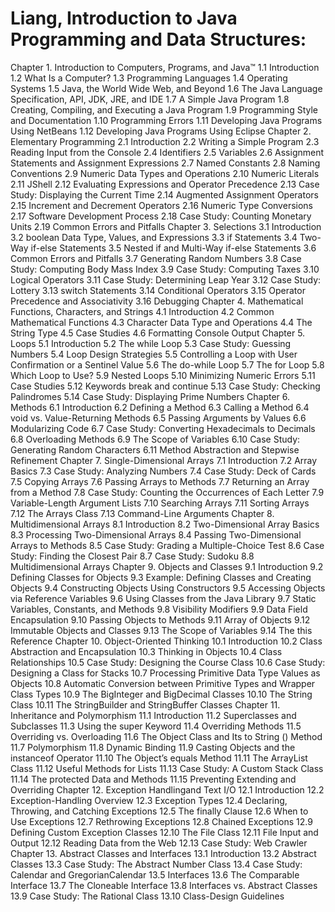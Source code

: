 # Liang, Introduction to Java Programming and Data Structures:
Chapter 1. Introduction to Computers, Programs, and Java™
	1.1 Introduction
	1.2 What Is a Computer?
	1.3 Programming Languages
	1.4 Operating Systems
	1.5 Java, the World Wide Web, and Beyond
	1.6 The Java Language Specification, API, JDK, JRE, and IDE
	1.7 A Simple Java Program
	1.8 Creating, Compiling, and Executing a Java Program
	1.9 Programming Style and Documentation
	1.10 Programming Errors
	1.11 Developing Java Programs Using NetBeans
	1.12 Developing Java Programs Using Eclipse
Chapter 2. Elementary Programming
	2.1 Introduction
	2.2 Writing a Simple Program
	2.3 Reading Input from the Console
	2.4 Identifiers
	2.5 Variables
	2.6 Assignment Statements and Assignment Expressions
	2.7 Named Constants
	2.8 Naming Conventions
	2.9 Numeric Data Types and Operations
	2.10 Numeric Literals
	2.11 JShell
	2.12 Evaluating Expressions and Operator Precedence
	2.13 Case Study: Displaying the Current Time
	2.14 Augmented Assignment Operators
	2.15 Increment and Decrement Operators
	2.16 Numeric Type Conversions
	2.17 Software Development Process
	2.18 Case Study: Counting Monetary Units
	2.19 Common Errors and Pitfalls
Chapter 3. Selections
	3.1 Introduction
	3.2 boolean Data Type, Values, and Expressions
	3.3 if Statements
	3.4 Two-Way if-else Statements
	3.5 Nested if and Multi-Way if-else Statements
	3.6 Common Errors and Pitfalls
	3.7 Generating Random Numbers
	3.8 Case Study: Computing Body Mass Index
	3.9 Case Study: Computing Taxes
	3.10 Logical Operators
	3.11 Case Study: Determining Leap Year
	3.12 Case Study: Lottery
	3.13 switch Statements
	3.14 Conditional Operators
	3.15 Operator Precedence and Associativity
	3.16 Debugging
Chapter 4. Mathematical Functions, Characters, and Strings
	4.1 Introduction
	4.2 Common Mathematical Functions
	4.3 Character Data Type and Operations
	4.4 The String Type
	4.5 Case Studies
	4.6 Formatting Console Output
Chapter 5. Loops
	5.1 Introduction
	5.2 The while Loop
	5.3 Case Study: Guessing Numbers
	5.4 Loop Design Strategies
	5.5 Controlling a Loop with User Confirmation or a Sentinel Value
	5.6 The do-while Loop
	5.7 The for Loop
	5.8 Which Loop to Use?
	5.9 Nested Loops
	5.10 Minimizing Numeric Errors
	5.11 Case Studies
	5.12 Keywords break and continue
	5.13 Case Study: Checking Palindromes
	5.14 Case Study: Displaying Prime Numbers
Chapter 6. Methods
	6.1 Introduction
	6.2 Defining a Method
	6.3 Calling a Method
	6.4 void vs. Value-Returning Methods
	6.5 Passing Arguments by Values
	6.6 Modularizing Code
	6.7 Case Study: Converting Hexadecimals to Decimals
	6.8 Overloading Methods
	6.9 The Scope of Variables
	6.10 Case Study: Generating Random Characters
	6.11 Method Abstraction and Stepwise Refinement
Chapter 7. Single-Dimensional Arrays
	7.1 Introduction
	7.2 Array Basics
	7.3 Case Study: Analyzing Numbers
	7.4 Case Study: Deck of Cards
	7.5 Copying Arrays
	7.6 Passing Arrays to Methods
	7.7 Returning an Array from a Method
	7.8 Case Study: Counting the Occurrences of Each Letter
	7.9 Variable-Length Argument Lists
	7.10 Searching Arrays
	7.11 Sorting Arrays
	7.12 The Arrays Class
	7.13 Command-Line Arguments
Chapter 8. Multidimensional Arrays
	8.1 Introduction
	8.2 Two-Dimensional Array Basics
	8.3 Processing Two-Dimensional Arrays
	8.4 Passing Two-Dimensional Arrays to Methods
	8.5 Case Study: Grading a Multiple-Choice Test
	8.6 Case Study: Finding the Closest Pair
	8.7 Case Study: Sudoku
	8.8 Multidimensional Arrays
Chapter 9. Objects and Classes
	9.1 Introduction
	9.2 Defining Classes for Objects
	9.3 Example: Defining Classes and Creating Objects
	9.4 Constructing Objects Using Constructors
	9.5 Accessing Objects via Reference Variables
	9.6 Using Classes from the Java Library
	9.7 Static Variables, Constants, and Methods
	9.8 Visibility Modifiers
	9.9 Data Field Encapsulation
	9.10 Passing Objects to Methods
	9.11 Array of Objects
	9.12 Immutable Objects and Classes
	9.13 The Scope of Variables
	9.14 The this Reference
Chapter 10. Object-Oriented Thinking
	10.1 Introduction
	10.2 Class Abstraction and Encapsulation
	10.3 Thinking in Objects
	10.4 Class Relationships
	10.5 Case Study: Designing the Course Class
	10.6 Case Study: Designing a Class for Stacks
	10.7 Processing Primitive Data Type Values as Objects
	10.8 Automatic Conversion between Primitive Types and Wrapper Class Types
	10.9 The BigInteger and BigDecimal Classes
	10.10 The String Class
	10.11 The StringBuilder and StringBuffer Classes
Chapter 11. Inheritance and Polymorphism
	11.1 Introduction
	11.2 Superclasses and Subclasses
	11.3 Using the super Keyword
	11.4 Overriding Methods
	11.5 Overriding vs. Overloading
	11.6 The Object Class and Its to String () Method
	11.7 Polymorphism
	11.8 Dynamic Binding
	11.9 Casting Objects and the instanceof Operator
	11.10 The Object’s equals Method
	11.11 The ArrayList Class
	11.12 Useful Methods for Lists
	11.13 Case Study: A Custom Stack Class
	11.14 The protected Data and Methods
	11.15 Preventing Extending and Overriding
Chapter 12. Exception Handlingand Text I/O
	12.1 Introduction
	12.2 Exception-Handling Overview
	12.3 Exception Types
	12.4 Declaring, Throwing, and Catching Exceptions
	12.5 The finally Clause
	12.6 When to Use Exceptions
	12.7 Rethrowing Exceptions
	12.8 Chained Exceptions
	12.9 Defining Custom Exception Classes
	12.10 The File Class
	12.11 File Input and Output
	12.12 Reading Data from the Web
	12.13 Case Study: Web Crawler
Chapter 13. Abstract Classes and Interfaces
	13.1 Introduction
	13.2 Abstract Classes
	13.3 Case Study: The Abstract Number Class
	13.4 Case Study: Calendar and GregorianCalendar
	13.5 Interfaces
	13.6 The Comparable Interface
	13.7 The Cloneable Interface
	13.8 Interfaces vs. Abstract Classes
	13.9 Case Study: The Rational Class
	13.10 Class-Design Guidelines
